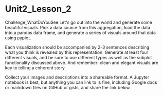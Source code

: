 # Unit2_Lesson_2
Challenge_WhatDoYouSee
Let's go out into the world and generate some beautiful visuals. Pick a data source from this aggregation, load the data into a pandas data frame, and generate a series of visuals around that data using pyplot.

Each visualization should be accompanied by 2-3 sentences describing what you think is revealed by this representation. Generate at least four different visuals, and be sure to use different types as well as the subplot functionality discussed above. And remember: clean and elegant visuals are key to telling a coherent story.

Collect your images and descriptions into a shareable format. A Jupyter notebook is best, but anything you can link to is fine, including Google docs or markdown files on GitHub or gists, and share the link below.
